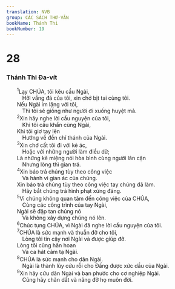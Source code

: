 ```yaml
---
translation: NVB
group: CÁC SÁCH THƠ-VĂN
bookName: Thánh Thi 
bookNumber: 19
---
```


<div class="title"><h1>28</h1><h3>Thánh Thi Đa-vít </h3></div>
<span class="verse thi_28_1">  <sup>1</sup>Lạy CHÚA, tôi kêu cầu Ngài, <br/>   Hỡi vầng đá của tôi, xin chớ bịt tai cùng tôi. <br/>  Nếu Ngài im lặng với tôi, <br/>   Thì tôi sẽ giống như người đi xuống huyệt mả. <br/></span>
<span class="verse thi_28_2">  <sup>2</sup>Xin hãy nghe lời cầu nguyện của tôi, <br/>   Khi tôi cầu khẩn cùng Ngài, <br/>  Khi tôi giơ tay lên <br/>   Hướng về đền chí thánh của Ngài. <br/></span>
<span class="verse thi_28_3">  <sup>3</sup>Xin chớ cất tôi đi với kẻ ác, <br/>   Hoặc với những người làm điều dữ; <br/>  Là những kẻ miệng nói hòa bình cùng người lân cận <br/>   Nhưng lòng thì gian trá. <br/></span>
<span class="verse thi_28_4">  <sup>4</sup>Xin báo trả chúng tùy theo công việc <br/>   Và hành vi gian ác của chúng. <br/>  Xin báo trả chúng tùy theo công việc tay chúng đã làm. <br/>   Hãy bắt chúng trả hình phạt xứng đáng. <br/></span>
<span class="verse thi_28_5">  <sup>5</sup>Vì chúng không quan tâm đến công việc của CHÚA, <br/>   Cùng các công trình của tay Ngài, <br/>  Ngài sẽ đập tan chúng nó <br/>   Và không xây dựng chúng nó lên. <br/></span>
<span class="verse thi_28_6">  <sup>6</sup>Chúc tụng CHÚA, vì Ngài đã nghe lời cầu nguyện của tôi. <br/></span>
<span class="verse thi_28_7">  <sup>7</sup>CHÚA là sức mạnh và thuẫn đỡ cho tôi, <br/>   Lòng tôi tin cậy nơi Ngài và được giúp đỡ. <br/>  Lòng tôi cũng hân hoan <br/>   Và ca hát cảm tạ Ngài. <br/></span>
<span class="verse thi_28_8">  <sup>8</sup>CHÚA là sức mạnh cho dân Ngài. <br/>   Ngài là thành lũy cứu rỗi cho Đấng được xức dầu của Ngài. <br/></span>
<span class="verse thi_28_9">  <sup>9</sup>Xin hãy cứu dân Ngài và ban phước cho cơ nghiệp Ngài. <br/>   Cũng hãy chăn dắt và nâng đỡ họ muôn đời. <br/></span>
